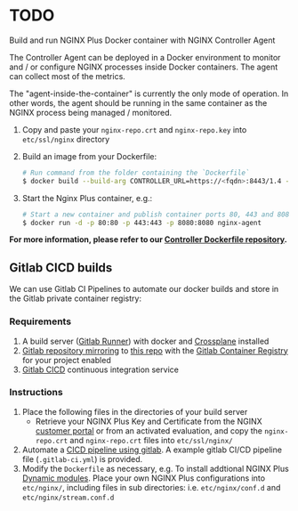 # TODO

Build and run NGINX Plus Docker container with NGINX Controller Agent

The Controller Agent can be deployed in a Docker environment to monitor and / or
configure NGINX processes inside Docker containers. The agent can collect most
of the metrics.

The "agent-inside-the-container" is currently the only mode of operation. In
other words, the agent should be running in the same container as the NGINX
process being managed / monitored.

1. Copy and paste your `nginx-repo.crt` and `nginx-repo.key` into `etc/ssl/nginx` directory

 2. Build an image from your Dockerfile:
    ```bash
    # Run command from the folder containing the `Dockerfile`
    $ docker build --build-arg CONTROLLER_URL=https://<fqdn>:8443/1.4 --build-arg API_KEY='abcdefxxxxxx' -t nginx-agent .
    ```
 3. Start the Nginx Plus container, e.g.:
    ```bash
    # Start a new container and publish container ports 80, 443 and 8080 to the host
    $ docker run -d -p 80:80 -p 443:443 -p 8080:8080 nginx-agent
    ```

**For more information, please refer to our [Controller Dockerfile repository](https://github.com/nginxinc/docker-nginx-controller).**


## Gitlab CICD builds

We can use Gitlab CI Pipelines to automate our docker builds and store in the Gitlab
private container registry:

### Requirements

1. A build server ([Gitlab Runner](https://docs.gitlab.com/ee/ci/runners/README.html)) with docker and [Crossplane](https://github.com/nginxinc/crossplane) installed 
2. [Gitlab repository mirroring](https://docs.gitlab.com/ee/user/project/repository/repository_mirroring.html) to [this repo](https://github.com/armsultan/nginx-plus-dockerfiles) with the [Gitlab Container Registry](https://docs.gitlab.com/ee/user/packages/container_registry/) for your project enabled
3. [Gitlab CICD]((https://docs.gitlab.com/ee/ci/quick_start/)) continuous integration service

### Instructions
 1. Place the following files in the directories of your build server
    * Retrieve your NGINX Plus Key and Certificate from the NGINX [customer portal](https://cs.nginx.com/) or from an activated evaluation, and copy the `nginx-repo.crt` and `nginx-repo.crt` files into `etc/ssl/nginx/`
 2. Automate a [CICD pipeline using gitlab](https://docs.gitlab.com/ee/ci/pipelines.html). A example gitlab CI/CD pipeline file (`.gitlab-ci.yml`) is provided.
 3. Modify the `Dockerfile` as necessary, e.g. To install addtional NGINX Plus [Dynamic modules](https://docs.nginx.com/nginx/admin-guide/dynamic-modules/dynamic-modules/). Place your own NGINX Plus configurations into `etc/nginx/`, including files in sub directories: i.e. `etc/nginx/conf.d` and `etc/nginx/stream.conf.d`
